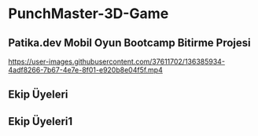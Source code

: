 # PunchMaster-3D-Game
## Patika.dev Mobil Oyun Bootcamp Bitirme Projesi

https://user-images.githubusercontent.com/37611702/136385934-4adf8266-7b67-4e7e-8f01-e920b8e04f5f.mp4

## Ekip Üyeleri
## Ekip Üyeleri1

